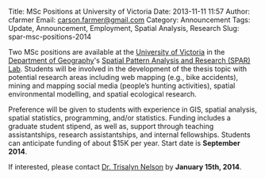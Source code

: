 Title: MSc Positions at University of Victoria
Date: 2013-11-11 11:57
Author: cfarmer
Email: carson.farmer@gmail.com
Category: Announcement
Tags: Update, Announcement, Employment, Spatial Analysis, Research
Slug: spar-msc-positions-2014

Two MSc positions are available at the [University of Victoria][uvic] in the 
[Department of Geography][uvic-geog]'s
[Spatial Pattern Analysis and Research (SPAR) Lab][spar]. 
Students will be involved in the development of the thesis topic with potential 
research areas including web mapping (e.g., bike accidents), mining and mapping 
social media (people’s hunting activities), spatial environmental modelling, 
and spatial ecological research.
 
Preference will be given to students with experience in GIS, spatial analysis, 
spatial statistics, programming, and/or statistics. Funding includes a graduate 
student stipend, as well as, support through teaching assistantships, research 
assistantships, and internal fellowships. Students can anticipate funding of 
about $15K per year. Start date is **September 2014**. 

If interested, please contact [Dr. Trisalyn Nelson][trisalyn] by **January 
15th, 2014**. 

[uvic]: http://www.uvic.ca/
[uvic-geog]: http://geography.uvic.ca/
[spar]: http://www.geog.uvic.ca/spar
[trisalyn]: mailto:trisalyn@uvic.ca
